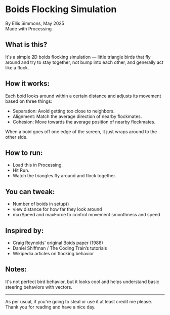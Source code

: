 Boids Flocking Simulation
=========================

By Ellis Simmons, May 2025  
Made with Processing

What is this?
-------------
It's a simple 2D boids flocking simulation — little triangle birds that fly around and try to stay together, not bump into each other, and generally act like a flock.

How it works:
-------------
Each boid looks around within a certain distance and adjusts its movement based on three things:
- Separation: Avoid getting too close to neighbors.
- Alignment: Match the average direction of nearby flockmates.
- Cohesion: Move towards the average position of nearby flockmates.

When a boid goes off one edge of the screen, it just wraps around to the other side.

How to run:
-----------
- Load this in Processing.
- Hit Run.
- Watch the triangles fly around and flock together.

You can tweak:
--------------
- Number of boids in setup()
- view distance for how far they look around
- maxSpeed and maxForce to control movement smoothness and speed

Inspired by:
------------
- Craig Reynolds’ original Boids paper (1986)
- Daniel Shiffman / The Coding Train’s tutorials
- Wikipedia articles on flocking behavior

Notes:
------
It's not perfect bird behavior, but it looks cool and helps understand basic steering behaviors with vectors.

---
As per usual, if you're going to steal or use it at least credit me please. Thank you for reading and have a nice day.
